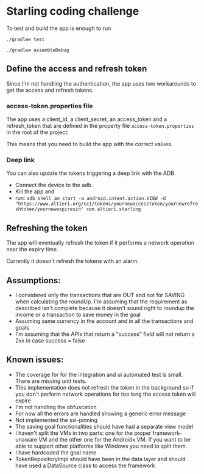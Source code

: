 # Starling coding challenge

To test and build the app is enough to run

`./gradlew test`

`./gradlew assembleDebug`
## Define the access and refresh token
Since I'm not handling the authentication, the app uses two workarounds to get the access and refresh tokens.
### access-token.properties file
The app uses a client_id, a client_secret, an access_token and a refresh_token that are defined in the property file `access-token.properties` in the root of the project.

This means that you need to build the app with the correct values.
### Deep link
You can also update the tokens triggering a deep link with the ADB. 
- Connect the device to the adb.
- Kill the app and
- run: 
`
adb shell am start -a android.intent.action.VIEW -d "https://www.altieri.org/cc1/tokens/yournewaccesstoken/yournewrefreshtoken/yournewexpiresin" com.altieri.starling
`

## Refreshing the token
The app will eventually refresh the token if it performs a network operation near the expiry time.

Currently it doesn't refresh the tokens with an alarm.

## Assumptions:
- I considered only the transactions that are OUT and not for SAVING when calculating the roundUp. I'm assuming that the requirement as described isn't complete because it doesn't sound right to roundup the income or a transaction to save money in the goal
- Assuming same currency in the account and in all the transactions and goals
- I'm assuming that the APIs that return a "success" field will not return a 2xx in case success = false

## Known issues:
- The coverage for for the integration and ui automated test is small. There are missing unit tests.
- This implementation does not refresh the token in the background so if you don't perform network operations for too long the access token will expire
- I'm not handling the obfuscation
- For now all the errors are handled showing a generic error message
- Not implemented the ssl-pinning
- The saving goal functionalities should have had a separate view model
- I haven't split the VMs in two parts: one for the proper framework-unaware VM and the other one for the Androidx VM. If you want to be able to support other platforms like Windows you need to split them.
- I have hardcoded the goal name
- TokenRepositoryImpl should have been in the data layer and should have used a DataSource class to access the framework
